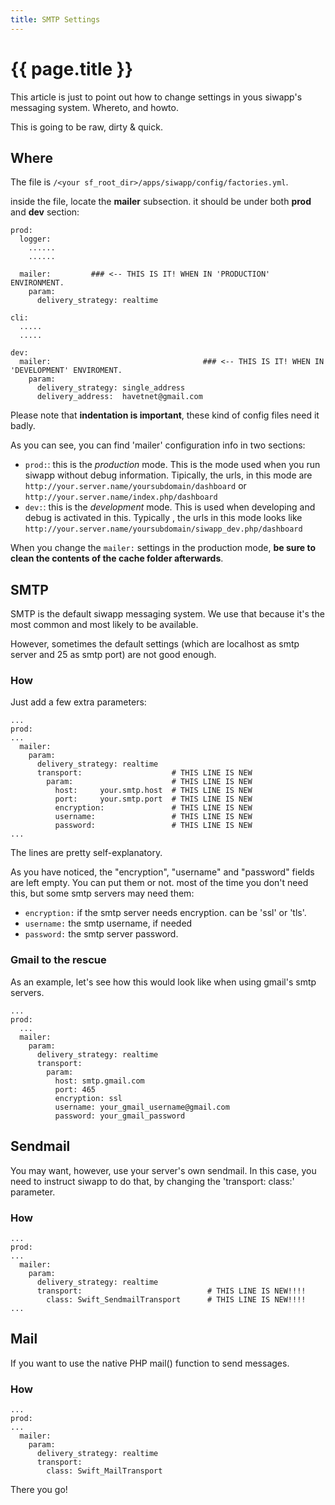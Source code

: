 ```yaml
---
title: SMTP Settings
---
```


# {{ page.title }}

This article is just to point out how to change settings in yous siwapp's messaging system. Whereto, and howto.

This is going to be raw, dirty & quick.

## Where

The file is `/<your sf_root_dir>/apps/siwapp/config/factories.yml`.

inside the file, locate the __mailer__ subsection. it should be under both __prod__ and __dev__ section:

```
prod:
  logger:
    ......
    ......

  mailer:         ### <-- THIS IS IT! WHEN IN 'PRODUCTION' ENVIRONMENT.
    param:
      delivery_strategy: realtime

cli:
  .....
  .....

dev:
  mailer:                                  ### <-- THIS IS IT! WHEN IN 'DEVELOPMENT' ENVIROMENT.
    param:
      delivery_strategy: single_address
      delivery_address:  havetnet@gmail.com
```

Please note that __indentation is important__, these kind of config files need it badly.

As you can see, you can find 'mailer' configuration info in two sections:

  - `prod:`: this is the _production_ mode. This is the mode used when you run siwapp without debug information. Tipically, the urls, in this mode are `http://your.server.name/yoursubdomain/dashboard` or `http://your.server.name/index.php/dashboard`
  - `dev:`: this is the _development_ mode. This is used when developing and debug is activated in this. Typically , the urls in this mode looks like `http://your.server.name/yoursubdomain/siwapp_dev.php/dashboard`


When you change the `mailer:` settings in the production mode, __be sure to clean the contents of the cache folder afterwards__.

## SMTP

SMTP is the default siwapp messaging system. We use that because it's the most common and most likely to be available.

However, sometimes the default settings (which are localhost as smtp server and 25 as smtp port) are not good enough.

### How

Just add a few extra parameters:

```
...
prod:
...
  mailer:
    param:
      delivery_strategy: realtime
      transport:                    # THIS LINE IS NEW
        param:                      # THIS LINE IS NEW
          host:     your.smtp.host  # THIS LINE IS NEW
          port:     your.smtp.port  # THIS LINE IS NEW
          encryption:               # THIS LINE IS NEW
          username:                 # THIS LINE IS NEW
          password:                 # THIS LINE IS NEW
...

```

The lines are pretty self-explanatory.

As you have noticed, the "encryption", "username" and "password" fields are left empty. You can put them or not. most of the time you don't need this, but some smtp servers may need them:
  - `encryption:`  if the smtp server needs encryption. can be 'ssl' or 'tls'.
  - `username:` the smtp username, if needed
  - `password:` the smtp server password.


### Gmail to the rescue

As an example, let's see how this would look like when using gmail's smtp servers.


```
...
prod:
  ...
  mailer:
    param:
      delivery_strategy: realtime
      transport:
        param:
          host: smtp.gmail.com
          port: 465
          encryption: ssl
          username: your_gmail_username@gmail.com
          password: your_gmail_password
```

## Sendmail

You may want, however, use your server's own sendmail. In this case, you need to instruct siwapp to do that, by changing the 'transport: class:' parameter.

### How

```
...
prod:
...
  mailer:
    param:
      delivery_strategy: realtime
      transport:                            # THIS LINE IS NEW!!!!
        class: Swift_SendmailTransport      # THIS LINE IS NEW!!!!
...

```


## Mail

If you want to use the native PHP mail() function to send messages.

### How
```
...
prod:
...
  mailer:
    param:
      delivery_strategy: realtime
      transport:
        class: Swift_MailTransport
```


There you go!
